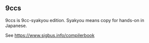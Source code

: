 ## 9ccs

9ccs is 9cc-syakyou edition. Syakyou means copy for hands-on in Japanese.

See https://www.sigbus.info/compilerbook